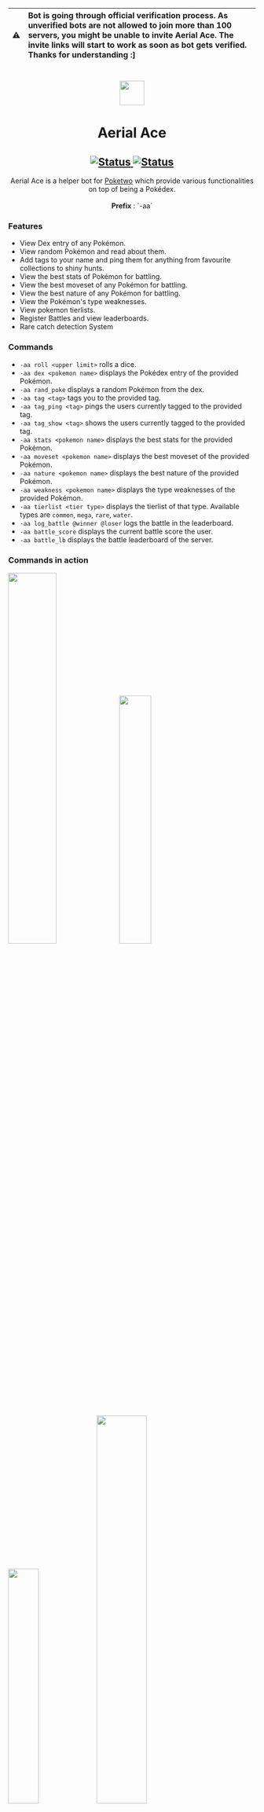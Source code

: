 ⚠️ | Bot is going through official verification process. As unverified bots are not allowed to join more than 100 servers, you might be unable to invite Aerial Ace. The invite links will start to work as soon as bot gets verified. Thanks for understanding :]
:---: | :---

<h1 align="center">
  <img src="https://user-images.githubusercontent.com/66104268/146304164-cd2fd647-54f2-4269-99c5-158db840ac5f.png" style="width : 50; height : auto;" />
</h1>

<h1 align="center">Aerial Ace</h1>

<h2 align="center">
  <a href="https://img.shields.io/badge/Status-online-green?style=for-the-badge">
    <img src="https://img.shields.io/badge/Status-online-green?style=for-the-badge" alt="Status" />
  </a>
  <a href="https://img.shields.io/badge/Python-3.10-blue?style=for-the-badge">
    <img src="https://img.shields.io/badge/Python-3.10-blue?style=for-the-badge" alt="Status" />
  </a>
</h2>

<p align="center">
  Aerial Ace is a helper bot for <a href="https://github.com/poketwo/poketwo">Poketwo</a> which provide various functionalities on top of being a Pokédex.<br><br>
  <b>Prefix</b> : `-aa`
</p>

### Features

* View Dex entry of any Pokémon.
* View random Pokémon and read about them.
* Add tags to your name and ping them for anything from favourite collections to shiny hunts.
* View the best stats of Pokémon for battling.
* View the best moveset of any Pokémon for battling.
* View the best nature of any Pokémon for battling.
* View the Pokémon's type weaknesses.
* View pokemon tierlists.
* Register Battles and view leaderboards.
* Rare catch detection System

### Commands
* `-aa roll <upper limit>` rolls a dice.
* `-aa dex <pokemon name>` displays the Pokédex entry of the provided Pokémon.
* `-aa rand_poke` displays a random Pokémon from the dex.
* `-aa tag <tag>` tags you to the provided tag.
* `-aa tag_ping <tag>` pings the users currently tagged to the provided tag.
* `-aa tag_show <tag>` shows the users currently tagged to the provided tag.
* `-aa stats <pokemon name>` displays the best stats for the provided Pokémon.
* `-aa moveset <pokemon name>` displays the best moveset of the provided Pokémon.
* `-aa nature <pokemon name>` displays the best nature of the provided Pokémon.
* `-aa weakness <pokemon name>` displays the type weaknesses of the provided Pokémon.
* `-aa tierlist <tier type>` displays the tierlist of that type. Available types are `common`, `mega`, `rare`, `water`.
* `-aa log_battle @winner @loser` logs the battle in the leaderboard.
* `-aa battle_score` displays the current battle score the user.
* `-aa battle_lb` displays the battle leaderboard of the server.

### Commands in action
<div class="row">
  <div class="column">
    <img src="https://user-images.githubusercontent.com/66104268/151558075-81dbcec2-750d-456c-9c8e-46d59012f2e7.png" style="width:44%; height:auto;">
    <img src="https://user-images.githubusercontent.com/66104268/151559135-d297b3e4-6e6a-44b9-abaf-5808d887398f.png" style="width:36%; height:auto;"><br>
    <img src="https://user-images.githubusercontent.com/66104268/151561615-923787f7-8717-4ec0-93b2-3dc8a88d03ef.png" style="width:35%; height:auto;">
    <img src="https://user-images.githubusercontent.com/66104268/151557782-85298785-5aa4-4e81-bb05-6b84dd53f5fb.png" style="width:45%; height:auto;"><br>
    <img src="https://user-images.githubusercontent.com/66104268/151558501-3e8090ed-76fb-44c0-b03a-e009c0fafb31.png" style="width:33%; height:auto;">
    <img src="https://user-images.githubusercontent.com/66104268/151561234-8fe5e3bd-21ca-4bc7-a38b-fe416549cd53.png" style="width:47%; height:auto;"><br>
    <img src="https://user-images.githubusercontent.com/66104268/151564263-0ca946e9-8904-424d-97dd-cd284955860e.png" style="width:38%; height:auto;">
    <img src="https://user-images.githubusercontent.com/66104268/151563996-900fd7b2-c612-4021-b123-8ae14883227b.png" style="width:42%; height:auto;"><br>
    <img src="https://user-images.githubusercontent.com/66104268/151565865-58887a3f-8278-48e6-a805-dd0b0886a207.png" style="width:55%; height:auto;">
    <img src="https://user-images.githubusercontent.com/66104268/151566097-17e84297-d151-475f-8d32-21d4245302cf.png" style="width:25%; height:auto;">

  </div>
</div>


<hr />
<h2 align="center">
  <a href="https://discord.com/api/oauth2/authorize?client_id=908384747393286174&permissions=274878295104&scope=bot">Invite</a> | <a href="https://top.gg/bot/908384747393286174">Vote</a> | <a href="https://discord.gg/CUvsyarbUC">Support Server</a>
</h2>
